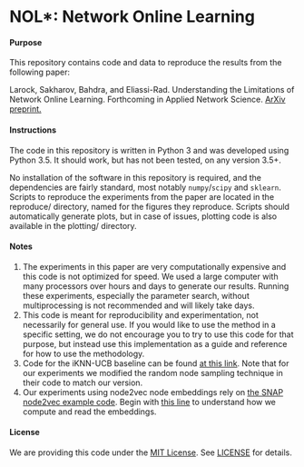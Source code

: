 # NOL\*: Network Online Learning

#### Purpose

This repository contains code and data to reproduce the results from the following paper:

Larock, Sakharov, Bahdra, and Eliassi-Rad. Understanding the Limitations of Network Online Learning. Forthcoming in Applied Network Science. [ArXiv preprint.](https://arxiv.org/abs/2001.07607)

#### Instructions

The code in this repository is written in Python 3 and was developed using Python 3.5. It should work, but has not been tested, on any version 3.5+. 

No installation of the software in this repository is required, and the dependencies are fairly standard, most notably `numpy`/`scipy` and `sklearn`. Scripts to reproduce the experiments from the paper are located in the reproduce/ directory, named for the figures they reproduce. Scripts should automatically generate plots, but in case of issues, plotting code is also available in the plotting/ directory. 

#### Notes 

1. The experiments in this paper are very computationally expensive and this code is not optimized for speed. We used a large computer with many processors over hours and days to generate our results. Running these experiments, especially the parameter search, without multiprocessing is not recommended and will likely take days.
2. This code is meant for reproducibility and experimentation, not necessarily for general use. If you would like to use the method in a specific setting, we do not encourage you to try to use this code for that purpose, but instead use this implementation as a guide and reference for how to use the methodology. 
3. Code for the iKNN-UCB baseline can be found [at this link](https://bitbucket.org/kau_mad/net_complete/src/master/mab_explorer/). Note that for our experiments we modified the random node sampling technique in their code to match our version.
4. Our experiments using node2vec node embeddings rely on [the SNAP node2vec example code](https://github.com/snap-stanford/snap/tree/master/examples). Begin with [this line](https://github.com/tlarock/nol/blob/bf671b4817edd8d4fe38751ac8da9153c73b6ad2/nol/Node2VecFeatures.py#L19) to understand how we compute and read the embeddings. 

#### License

We are providing this code under the [MIT License](https://opensource.org/licenses/MIT). See [LICENSE](https://github.com/tlarock/nol/blob/master/LICENSE) for details.
